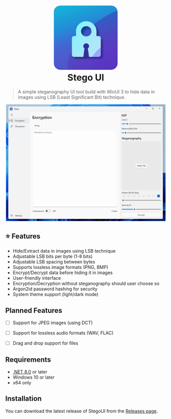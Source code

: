 <h1 align="center">
  <img src="/design/source.png" width="200px"/><br/>
  Stego UI
</h1>

> A simple steganography UI tool build with WinUI 3 to hide data in images using LSB (Least Significant Bit) technique.

<p align="center">
<img src="docs/images/app-screenshot-light.png" alt="WinUI 3 Gallery" width="500"/>
</p>


## ⭐ Features
- Hide/Extract data in images using LSB technique
- Adjustable LSB bits per byte (1-8 bits)
- Adjustable LSB spacing between bytes
- Supports lossless image formats (PNG, BMP)
- Encrypt/Decrypt data before hiding it in images
- User-friendly interface
- Encryption/Decryption without steganography should user choose so
- Argon2id password hashing for security
- System theme support (light/dark mode)

## Planned Features
- [ ] Support for JPEG images (using DCT)
- [ ] Support for lossless audio formats (WAV, FLAC)
- [ ] Drag and drop support for files


## Requirements
- [.NET 8.0](https://dotnet.microsoft.com/en-us/download/dotnet/8.0) or later
- Windows 10 or later
- x64 only

## Installation
You can download the latest release of StegoUI from the [Releases page](https://github.com/sean1832/stego/releases/latest).

